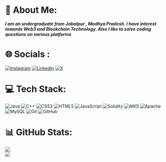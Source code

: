 # 💫 About Me:
<b><i>I am an undergraduate from Jabalpur , Madhya Pradesh. I have interest towards Web3 and Blockchain Technology. Also I like to solve coding questions on various platforms</i></b><br>


# 🌐 Socials :
[![Instagram](https://img.shields.io/badge/Instagram-%23E4405F.svg?logo=Instagram&logoColor=white)](https://instagram.com/just_harsh__) [![LinkedIn](https://img.shields.io/badge/LinkedIn-%230077B5.svg?logo=linkedin&logoColor=white)](https://linkedin.com/in/harsh182003) [![X](https://img.shields.io/badge/X-black.svg?logo=X&logoColor=white)](https://x.com/CryptoSoul_4) 

# 💻 Tech Stack:
![Java](https://img.shields.io/badge/java-%23ED8B00.svg?style=for-the-badge&logo=openjdk&logoColor=white) ![C++](https://img.shields.io/badge/c++-%2300599C.svg?style=for-the-badge&logo=c%2B%2B&logoColor=white) ![CSS3](https://img.shields.io/badge/css3-%231572B6.svg?style=for-the-badge&logo=css3&logoColor=white) ![HTML5](https://img.shields.io/badge/html5-%23E34F26.svg?style=for-the-badge&logo=html5&logoColor=white) ![JavaScript](https://img.shields.io/badge/javascript-%23323330.svg?style=for-the-badge&logo=javascript&logoColor=%23F7DF1E) ![Solidity](https://img.shields.io/badge/Solidity-%23363636.svg?style=for-the-badge&logo=solidity&logoColor=white) ![AWS](https://img.shields.io/badge/AWS-%23FF9900.svg?style=for-the-badge&logo=amazon-aws&logoColor=white) ![Apache](https://img.shields.io/badge/apache-%23D42029.svg?style=for-the-badge&logo=apache&logoColor=white) ![MySQL](https://img.shields.io/badge/mysql-4479A1.svg?style=for-the-badge&logo=mysql&logoColor=white) ![Git](https://img.shields.io/badge/git-%23F05033.svg?style=for-the-badge&logo=git&logoColor=white) ![GitHub](https://img.shields.io/badge/github-%23121011.svg?style=for-the-badge&logo=github&logoColor=white)
# 📊 GitHub Stats:
![](https://github-readme-streak-stats.herokuapp.com/?user=githarshhh&theme=dark&hide_border=false)</br>
![](https://github-readme-stats.vercel.app/api/top-langs/?username=githarshhh&theme=dark&hide_border=false&include_all_commits=false&count_private=false&layout=compact)


